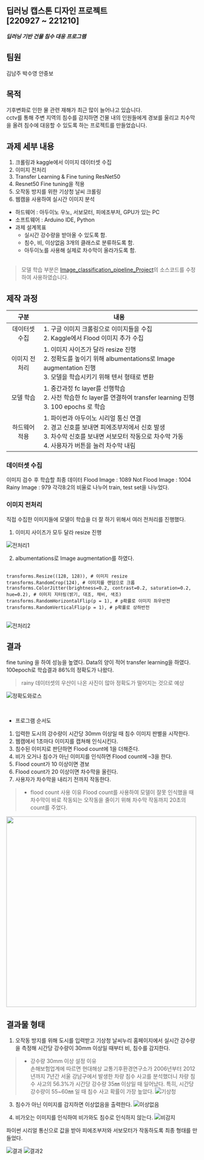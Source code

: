 ## 딥러닝 캡스톤 디자인 프로젝트<br/>[220927 ~ 221210]
_**딥러닝 기반 건물 침수 대응 프로그램**_

## 팀원
김남주 박수영 안중보

## 목적
기후변화로 인한 물 관련 재해가 최근 많이 늘어나고 있습니다.<br/>
cctv를 통해 주변 지역의 침수를 감지하면 건물 내의 인원들에게 경보를 울리고 치수막을 올려 침수에 대응할 수 있도록 하는 프로젝트를 만들었습니다. 

## 과제 세부 내용
1. 크롤링과 kaggle에서 이미지 데이터셋 수집
2. 이미지 전처리
3. Transfer Learning & Fine tuning ResNet50
4. Resnet50 Fine tuning을 적용
5. 오작동 방지를 위한 기상청 날씨 크롤링
6. 웹캠을 사용하여 실시간 이미지 분석<br/>
   

- 하드웨어 : 아두이노 우노, 서보모터, 피에조부저, GPU가 있는 PC
- 소프트웨어 : Arduino IDE, Python
- 과제 설계목표
  - 실시간 강수량을 받아올 수 있도록 함.
  - 침수, 비, 이상없음 3개의 클래스로 분류하도록 함.
  - 아두이노를 사용해 실제로 차수막이 올라가도록 함.<br/><br/>
 
  

> 모델 학습 부분은 [Image_classification_pipeline_Project](https://github.com/inhovation97/Image_classification_pipeline_Project.git)의 소스코드를 수정하여 사용하였습니다.

## 제작 과정
|구분|내용|
|:-----:|---|
|데이터셋 수집|1. 구글 이미지 크롤링으로 이미지들을 수집<br/> 2. Kaggle에서 Flood 이미지 추가 수집|
|이미지 전처리|1. 이미지 사이즈가 달라 resize 진행<br/> 2. 정확도를 높이기 위해 albumentations로 Image augmentation 진행<br/> 3. 모델을 학습시키기 위해 텐서 형태로 변환|
|모델 학습|1. 중간과정 fc layer를 선행학습<br/>2. 사전 학습한 fc layer를 연결하여 transfer learning 진행<br/>3. 100 epochs 로 학습|
|하드웨어 적용|1. 파이썬과 아두이노 시리얼 통신 연결<br/>2. 경고 신호를 보내면 피에조부저에서 신호 발생<br/>3. 차수막 신호를 보내면 서보모터 작동으로 차수막 가동<br/>4. 사용자가 버튼을 눌러 차수막 내림|

### 데이터셋 수집
이미지 검수 후 학습할 최종 데이터
Flood Image : 1089
Not Flood Image : 1004
Rainy Image : 979
각각8:2의 비율로 나누어 train, test set을 나누었다.

### 이미지 전처리
직접 수집한 이미지들에 모델이 학습을 더 잘 하기 위해서 여러 전처리를 진행했다.
1. 이미지 사이즈가 모두 달라 resize 진행<br/>

![전처리1](https://github.com/zoo3323/Flood_detect/assets/95582592/f8896e79-2d22-4958-8f8e-af4d03d77323)

2. albumentations로 Image augmentation를 하였다.

<pre>
<code>
transforms.Resize((128, 128)), # 이미지 resize
transforms.RandomCrop(124), # 이미지를 랜덤으로 크롭
transforms.ColorJitter(brightness=0.2, contrast=0.2, saturation=0.2, hue=0.2), # 이미지 지터링(밝기, 대조, 채비, 색조)
transforms.RandomHorizontalFlip(p = 1), # p확률로 이미지 좌우반전
transforms.RandomVerticalFlip(p = 1), # p확률로 상하반전
</code>
</pre>

![전처리2](https://github.com/zoo3323/Flood_detect/assets/95582592/b0591900-e1e9-45c5-8fae-674958a165b4)

## 결과
fine tuning 을 하여 성능을 높였다.
Data의 양이 적어 transfer learning을 하였다.
100epoch로 학습결과 86%의 정확도가 나왔다.
> rainy 데이터셋의 우산이 나온 사진이 많아 정확도가 떨어지는 것으로 예상

![정확도와로스](https://github.com/zoo3323/Flood_detect/assets/95582592/0097780b-0abc-428f-b4fd-77238c00b1c0)

<br/>

- 프로그램 순서도
1. 입력한 도시의 강수량이 시간당 30mm 이상일 때 침수 이미지 판별을 시작한다.
2. 웹캠에서 1초마다 이미지를 캡쳐해 인식시킨다.
3. 침수된 이미지로 판단하면 Flood count에 
  1을 더해준다.
4. 비가 오거나 침수가 아닌 이미지를 인식하면 Flood count에 –3을 한다.
5. Flood count가 10 이상이면 경보
6. Flood count가 20 이상이면 차수막을 올린다.
7. 사용자가 차수막을 내리기 전까지 작동한다.

> - flood count 사용 이유
> Flood count를 사용하여 모델이 잘못 인식했을 때 차수막이 바로 작동되는 오작동을 줄이기 위해 차수막 작동까지 20초의 count를 주었다.

<img src="https://github.com/zoo3323/Flood_detect/assets/95582592/946c611a-f84d-4a80-9ffe-1c852c6b7f1d" width="500" height="500">

## 결과물 형태
1. 오작동 방지를 위해 도시를 입력받고 기상청 날씨누리 홈페이지에서 실시간 강수량을 측정해 시간당 강수량이 30mm 이상일 때부터 비, 침수를 감지한다.

> - 강수량 30mm 이상 설정 이유 <br/>
>손해보험업계에 따르면 현대해상 교통기후환경연구소가 2006년부터 2012년까지 7년간 서울 강남구에서 발생한 차량 침수 사고를 분석했더니 차량 침수 사고의 56.3%가 시간당 강수량 35㎜ 이상일 때 일어났다.
>특히, 시간당 강수량이 55~60㎜ 일 때 침수 사고 확률이 가장 높았다.
![기상청](https://github.com/zoo3323/Flood_detect/assets/95582592/8aa65e37-e7d5-445e-9aa6-905cff5f46f7)

3. 침수가 아닌 이미지를 감지하면 이상없음을 출력한다.
![이상없음](https://github.com/zoo3323/Flood_detect/assets/95582592/14132ef7-4853-4297-909b-778b71a349cf)

4. 비가오는 이미지를 인식하여 비가와도 침수로 인식하지 않는다.
![비감지](https://github.com/zoo3323/Flood_detect/assets/95582592/223a07cd-a775-4994-9534-429c45a17c60)

파이썬 시리얼 통신으로 값을 받아 피에조부저와 서보모터가 작동하도록 최종 형태를 만들었다.

![결과](https://github.com/zoo3323/Flood_detect/assets/95582592/adf803bc-60b6-492c-9bb7-99d098ee337d)
![결과2](https://github.com/zoo3323/Flood_detect/assets/95582592/0d9155e8-56c0-444a-bfad-7d1edb126b89)


